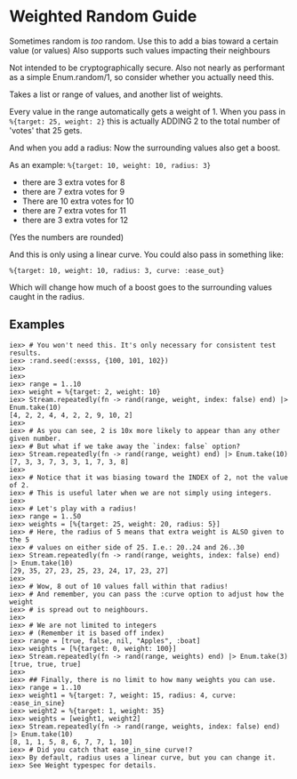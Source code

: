 # Weighted Random Guide

Sometimes random is *too* random. Use this to add a bias toward a
certain value (or values)
Also supports such values impacting their neighbours

Not intended to be cryptographically secure.
Also not nearly as performant as a simple Enum.random/1, so consider whether
you actually need this.

Takes a list or range of values, and another list of weights.

Every value in the range automatically gets a weight of 1.
When you pass in `%{target: 25, weight: 2}` this is actually ADDING 2 to the
total number of 'votes' that 25 gets.

And when you add a radius: Now the surrounding values also get a boost.

As an example: `%{target: 10, weight: 10, radius: 3}`

- there are 3 extra votes for 8
- there are 7 extra votes for 9
- There are 10 extra votes for 10
- there are 7 extra votes for 11
- there are 3 extra votes for 12

(Yes the numbers are rounded)

And this is only using a linear curve. You could also pass in something like:

`%{target: 10, weight: 10, radius: 3, curve: :ease_out}`

Which will change how much of a boost goes to the surrounding values caught
in the radius.

## Examples

    iex> # You won't need this. It's only necessary for consistent test results.
    iex> :rand.seed(:exsss, {100, 101, 102})
    iex>
    iex>
    iex> range = 1..10
    iex> weight = %{target: 2, weight: 10}
    iex> Stream.repeatedly(fn -> rand(range, weight, index: false) end) |> Enum.take(10)
    [4, 2, 2, 4, 4, 2, 2, 9, 10, 2]
    iex>
    iex> # As you can see, 2 is 10x more likely to appear than any other given number.
    iex> # But what if we take away the `index: false` option?
    iex> Stream.repeatedly(fn -> rand(range, weight) end) |> Enum.take(10)
    [7, 3, 3, 7, 3, 3, 1, 7, 3, 8]
    iex>
    iex> # Notice that it was biasing toward the INDEX of 2, not the value of 2.
    iex> # This is useful later when we are not simply using integers.
    iex>
    iex> # Let's play with a radius!
    iex> range = 1..50
    iex> weights = [%{target: 25, weight: 20, radius: 5}]
    iex> # Here, the radius of 5 means that extra weight is ALSO given to the 5
    iex> # values on either side of 25. I.e.: 20..24 and 26..30
    iex> Stream.repeatedly(fn -> rand(range, weights, index: false) end) |> Enum.take(10)
    [29, 35, 27, 23, 25, 23, 24, 17, 23, 27]
    iex>
    iex> # Wow, 8 out of 10 values fall within that radius!
    iex> # And remember, you can pass the :curve option to adjust how the weight
    iex> # is spread out to neighbours.
    iex>
    iex> # We are not limited to integers
    iex> # (Remember it is based off index)
    iex> range = [true, false, nil, "Apples", :boat]
    iex> weights = [%{target: 0, weight: 100}]
    iex> Stream.repeatedly(fn -> rand(range, weights) end) |> Enum.take(3)
    [true, true, true]
    iex>
    iex> ## Finally, there is no limit to how many weights you can use.
    iex> range = 1..10
    iex> weight1 = %{target: 7, weight: 15, radius: 4, curve: :ease_in_sine}
    iex> weight2 = %{target: 1, weight: 35}
    iex> weights = [weight1, weight2]
    iex> Stream.repeatedly(fn -> rand(range, weights, index: false) end) |> Enum.take(10)
    [8, 1, 1, 5, 8, 6, 7, 7, 1, 10]
    iex> # Did you catch that ease_in_sine curve!?
    iex> By default, radius uses a linear curve, but you can change it. 
    iex> See Weight typespec for details.
